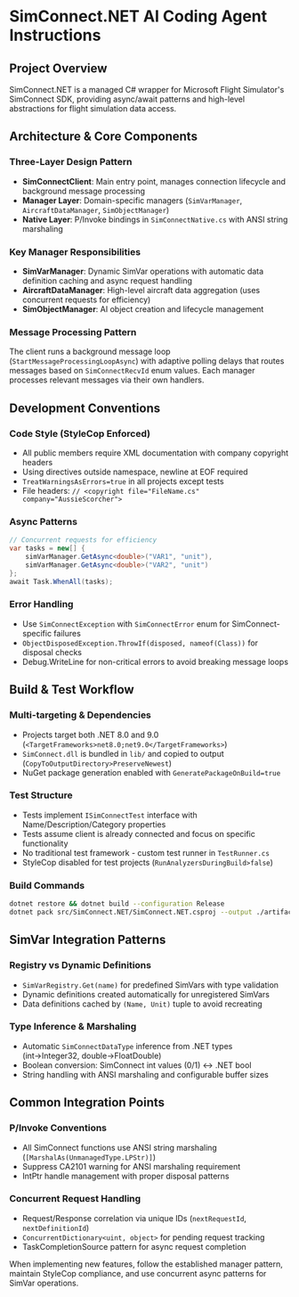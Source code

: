 # SimConnect.NET AI Coding Agent Instructions

## Project Overview

SimConnect.NET is a managed C# wrapper for Microsoft Flight Simulator's SimConnect SDK, providing async/await patterns and high-level abstractions for flight simulation data access.

## Architecture & Core Components

### Three-Layer Design Pattern

-   **SimConnectClient**: Main entry point, manages connection lifecycle and background message processing
-   **Manager Layer**: Domain-specific managers (`SimVarManager`, `AircraftDataManager`, `SimObjectManager`)
-   **Native Layer**: P/Invoke bindings in `SimConnectNative.cs` with ANSI string marshaling

### Key Manager Responsibilities

-   **SimVarManager**: Dynamic SimVar operations with automatic data definition caching and async request handling
-   **AircraftDataManager**: High-level aircraft data aggregation (uses concurrent requests for efficiency)
-   **SimObjectManager**: AI object creation and lifecycle management

### Message Processing Pattern

The client runs a background message loop (`StartMessageProcessingLoopAsync`) with adaptive polling delays that routes messages based on `SimConnectRecvId` enum values. Each manager processes relevant messages via their own handlers.

## Development Conventions

### Code Style (StyleCop Enforced)

-   All public members require XML documentation with company copyright headers
-   Using directives outside namespace, newline at EOF required
-   `TreatWarningsAsErrors=true` in all projects except tests
-   File headers: `// <copyright file="FileName.cs" company="AussieScorcher">`

### Async Patterns

```csharp
// Concurrent requests for efficiency
var tasks = new[] {
    simVarManager.GetAsync<double>("VAR1", "unit"),
    simVarManager.GetAsync<double>("VAR2", "unit")
};
await Task.WhenAll(tasks);
```

### Error Handling

-   Use `SimConnectException` with `SimConnectError` enum for SimConnect-specific failures
-   `ObjectDisposedException.ThrowIf(disposed, nameof(Class))` for disposal checks
-   Debug.WriteLine for non-critical errors to avoid breaking message loops

## Build & Test Workflow

### Multi-targeting & Dependencies

-   Projects target both .NET 8.0 and 9.0 (`<TargetFrameworks>net8.0;net9.0</TargetFrameworks>`)
-   `SimConnect.dll` is bundled in `lib/` and copied to output (`CopyToOutputDirectory>PreserveNewest`)
-   NuGet package generation enabled with `GeneratePackageOnBuild=true`

### Test Structure

-   Tests implement `ISimConnectTest` interface with Name/Description/Category properties
-   Tests assume client is already connected and focus on specific functionality
-   No traditional test framework - custom test runner in `TestRunner.cs`
-   StyleCop disabled for test projects (`RunAnalyzersDuringBuild>false`)

### Build Commands

```bash
dotnet restore && dotnet build --configuration Release
dotnet pack src/SimConnect.NET/SimConnect.NET.csproj --output ./artifacts
```

## SimVar Integration Patterns

### Registry vs Dynamic Definitions

-   `SimVarRegistry.Get(name)` for predefined SimVars with type validation
-   Dynamic definitions created automatically for unregistered SimVars
-   Data definitions cached by `(Name, Unit)` tuple to avoid recreating

### Type Inference & Marshaling

-   Automatic `SimConnectDataType` inference from .NET types (int→Integer32, double→FloatDouble)
-   Boolean conversion: SimConnect int values (0/1) ↔ .NET bool
-   String handling with ANSI marshaling and configurable buffer sizes

## Common Integration Points

### P/Invoke Conventions

-   All SimConnect functions use ANSI string marshaling (`[MarshalAs(UnmanagedType.LPStr)]`)
-   Suppress CA2101 warning for ANSI marshaling requirement
-   IntPtr handle management with proper disposal patterns

### Concurrent Request Handling

-   Request/Response correlation via unique IDs (`nextRequestId`, `nextDefinitionId`)
-   `ConcurrentDictionary<uint, object>` for pending request tracking
-   TaskCompletionSource pattern for async request completion

When implementing new features, follow the established manager pattern, maintain StyleCop compliance, and use concurrent async patterns for SimVar operations.
